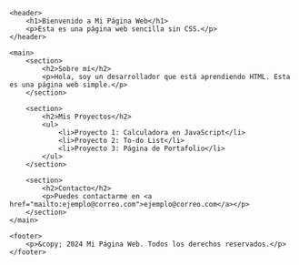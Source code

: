 <!DOCTYPE html>
<html lang="es">
<head>
    <meta charset="UTF-8">
    <meta name="viewport" content="width=device-width, initial-scale=1.0">
    <title>Mi Página Web Sencilla</title>
</head>
<body>

    <header>
        <h1>Bienvenido a Mi Página Web</h1>
        <p>Esta es una página web sencilla sin CSS.</p>
    </header>

    <main>
        <section>
            <h2>Sobre mí</h2>
            <p>Hola, soy un desarrollador que está aprendiendo HTML. Esta es una página web simple.</p>
        </section>

        <section>
            <h2>Mis Proyectos</h2>
            <ul>
                <li>Proyecto 1: Calculadora en JavaScript</li>
                <li>Proyecto 2: To-do List</li>
                <li>Proyecto 3: Página de Portafolio</li>
            </ul>
        </section>

        <section>
            <h2>Contacto</h2>
            <p>Puedes contactarme en <a href="mailto:ejemplo@correo.com">ejemplo@correo.com</a></p>
        </section>
    </main>

    <footer>
        <p>&copy; 2024 Mi Página Web. Todos los derechos reservados.</p>
    </footer>

</body>
</html>
